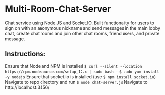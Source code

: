 # Multi-Room-Chat-Server
Chat service using Node.JS and Socket.IO. Built functionality for users to sign on with an anonymous nickname and send messages in the main lobby chat, create chat rooms and join other chat rooms, friend users, and private message.

## Instructions:
Ensure that Node and NPM is installed
`$ curl --silent --location https://rpm.nodesource.com/setup_12.x | sudo bash -`
`$ sudo yum install -y nodejs`
Ensure that socket.io is installed (use `$ npm install socket.io`)
Navigate to repo directory and run `$ node chat-server.js`
Navigate to http://localhost:3456/
